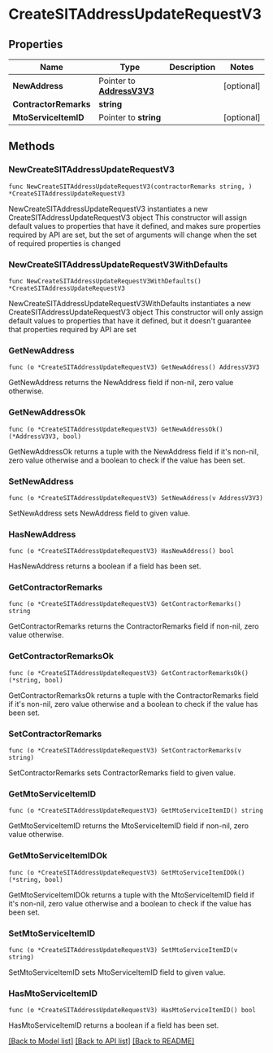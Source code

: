 # CreateSITAddressUpdateRequestV3

## Properties

Name | Type | Description | Notes
------------ | ------------- | ------------- | -------------
**NewAddress** | Pointer to [**AddressV3V3**](AddressV3.md) |  | [optional] 
**ContractorRemarks** | **string** |  | 
**MtoServiceItemID** | Pointer to **string** |  | [optional] 

## Methods

### NewCreateSITAddressUpdateRequestV3

`func NewCreateSITAddressUpdateRequestV3(contractorRemarks string, ) *CreateSITAddressUpdateRequestV3`

NewCreateSITAddressUpdateRequestV3 instantiates a new CreateSITAddressUpdateRequestV3 object
This constructor will assign default values to properties that have it defined,
and makes sure properties required by API are set, but the set of arguments
will change when the set of required properties is changed

### NewCreateSITAddressUpdateRequestV3WithDefaults

`func NewCreateSITAddressUpdateRequestV3WithDefaults() *CreateSITAddressUpdateRequestV3`

NewCreateSITAddressUpdateRequestV3WithDefaults instantiates a new CreateSITAddressUpdateRequestV3 object
This constructor will only assign default values to properties that have it defined,
but it doesn't guarantee that properties required by API are set

### GetNewAddress

`func (o *CreateSITAddressUpdateRequestV3) GetNewAddress() AddressV3V3`

GetNewAddress returns the NewAddress field if non-nil, zero value otherwise.

### GetNewAddressOk

`func (o *CreateSITAddressUpdateRequestV3) GetNewAddressOk() (*AddressV3V3, bool)`

GetNewAddressOk returns a tuple with the NewAddress field if it's non-nil, zero value otherwise
and a boolean to check if the value has been set.

### SetNewAddress

`func (o *CreateSITAddressUpdateRequestV3) SetNewAddress(v AddressV3V3)`

SetNewAddress sets NewAddress field to given value.

### HasNewAddress

`func (o *CreateSITAddressUpdateRequestV3) HasNewAddress() bool`

HasNewAddress returns a boolean if a field has been set.

### GetContractorRemarks

`func (o *CreateSITAddressUpdateRequestV3) GetContractorRemarks() string`

GetContractorRemarks returns the ContractorRemarks field if non-nil, zero value otherwise.

### GetContractorRemarksOk

`func (o *CreateSITAddressUpdateRequestV3) GetContractorRemarksOk() (*string, bool)`

GetContractorRemarksOk returns a tuple with the ContractorRemarks field if it's non-nil, zero value otherwise
and a boolean to check if the value has been set.

### SetContractorRemarks

`func (o *CreateSITAddressUpdateRequestV3) SetContractorRemarks(v string)`

SetContractorRemarks sets ContractorRemarks field to given value.


### GetMtoServiceItemID

`func (o *CreateSITAddressUpdateRequestV3) GetMtoServiceItemID() string`

GetMtoServiceItemID returns the MtoServiceItemID field if non-nil, zero value otherwise.

### GetMtoServiceItemIDOk

`func (o *CreateSITAddressUpdateRequestV3) GetMtoServiceItemIDOk() (*string, bool)`

GetMtoServiceItemIDOk returns a tuple with the MtoServiceItemID field if it's non-nil, zero value otherwise
and a boolean to check if the value has been set.

### SetMtoServiceItemID

`func (o *CreateSITAddressUpdateRequestV3) SetMtoServiceItemID(v string)`

SetMtoServiceItemID sets MtoServiceItemID field to given value.

### HasMtoServiceItemID

`func (o *CreateSITAddressUpdateRequestV3) HasMtoServiceItemID() bool`

HasMtoServiceItemID returns a boolean if a field has been set.


[[Back to Model list]](../README.md#documentation-for-models) [[Back to API list]](../README.md#documentation-for-api-endpoints) [[Back to README]](../README.md)


